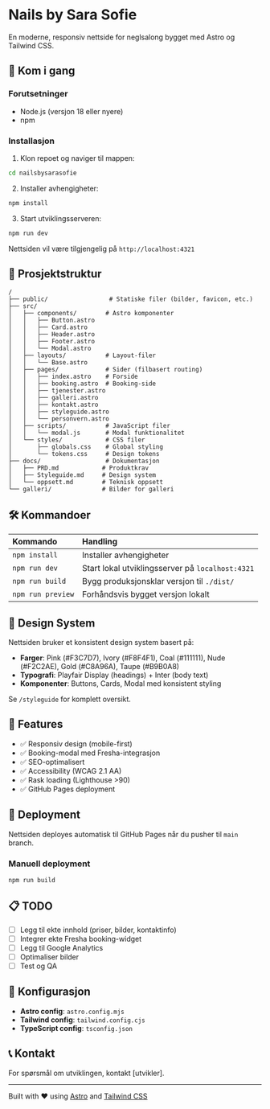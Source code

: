 # Nails by Sara Sofie

En moderne, responsiv nettside for neglsalong bygget med Astro og Tailwind CSS.

## 🚀 Kom i gang

### Forutsetninger
- Node.js (versjon 18 eller nyere)
- npm

### Installasjon

1. Klon repoet og naviger til mappen:
```bash
cd nailsbysarasofie
```

2. Installer avhengigheter:
```bash
npm install
```

3. Start utviklingsserveren:
```bash
npm run dev
```

Nettsiden vil være tilgjengelig på `http://localhost:4321`

## 📁 Prosjektstruktur

```
/
├── public/                 # Statiske filer (bilder, favicon, etc.)
├── src/
│   ├── components/        # Astro komponenter
│   │   ├── Button.astro
│   │   ├── Card.astro
│   │   ├── Header.astro
│   │   ├── Footer.astro
│   │   └── Modal.astro
│   ├── layouts/           # Layout-filer
│   │   └── Base.astro
│   ├── pages/             # Sider (filbasert routing)
│   │   ├── index.astro    # Forside
│   │   ├── booking.astro  # Booking-side
│   │   ├── tjenester.astro
│   │   ├── galleri.astro
│   │   ├── kontakt.astro
│   │   ├── styleguide.astro
│   │   └── personvern.astro
│   ├── scripts/           # JavaScript filer
│   │   └── modal.js       # Modal funktionalitet
│   └── styles/            # CSS filer
│       ├── globals.css    # Global styling
│       └── tokens.css     # Design tokens
├── docs/                  # Dokumentasjon
│   ├── PRD.md            # Produktkrav
│   ├── Styleguide.md     # Design system
│   └── oppsett.md        # Teknisk oppsett
└── galleri/              # Bilder for galleri
```

## 🛠️ Kommandoer

| Kommando                | Handling                                      |
| :---------------------- | :-------------------------------------------- |
| `npm install`           | Installer avhengigheter                       |
| `npm run dev`           | Start lokal utviklingsserver på `localhost:4321` |
| `npm run build`         | Bygg produksjonsklar versjon til `./dist/`    |
| `npm run preview`       | Forhåndsvis bygget versjon lokalt             |

## 🎨 Design System

Nettsiden bruker et konsistent design system basert på:

- **Farger**: Pink (#F3C7D7), Ivory (#F8F4F1), Coal (#111111), Nude (#F2C2AE), Gold (#C8A96A), Taupe (#B9B0A8)
- **Typografi**: Playfair Display (headings) + Inter (body text)
- **Komponenter**: Buttons, Cards, Modal med konsistent styling

Se `/styleguide` for komplett oversikt.

## 📱 Features

- ✅ Responsiv design (mobile-first)
- ✅ Booking-modal med Fresha-integrasjon
- ✅ SEO-optimalisert
- ✅ Accessibility (WCAG 2.1 AA)
- ✅ Rask loading (Lighthouse >90)
- ✅ GitHub Pages deployment

## 🚀 Deployment

Nettsiden deployes automatisk til GitHub Pages når du pusher til `main` branch.

### Manuell deployment
```bash
npm run build
```

## 📋 TODO

- [ ] Legg til ekte innhold (priser, bilder, kontaktinfo)
- [ ] Integrer ekte Fresha booking-widget
- [ ] Legg til Google Analytics
- [ ] Optimaliser bilder
- [ ] Test og QA

## 🔧 Konfigurasjon

- **Astro config**: `astro.config.mjs`
- **Tailwind config**: `tailwind.config.cjs`
- **TypeScript config**: `tsconfig.json`

## 📞 Kontakt

For spørsmål om utviklingen, kontakt [utvikler].

---

Built with ❤️ using [Astro](https://astro.build/) and [Tailwind CSS](https://tailwindcss.com/) 